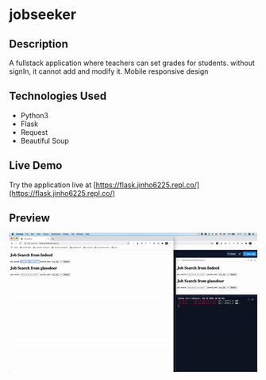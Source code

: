 # jobseeker

## Description

A fullstack application where teachers can set grades for students.
without signIn, it cannot add and modify it. Mobile responsive design

## Technologies Used

- Python3
- Flask
- Request
- Beautiful Soup

## Live Demo
Try the application live at [https://flask.jinho6225.repl.co/](https://flask.jinho6225.repl.co/)


## Preview

![preview](/jobs.gif)
